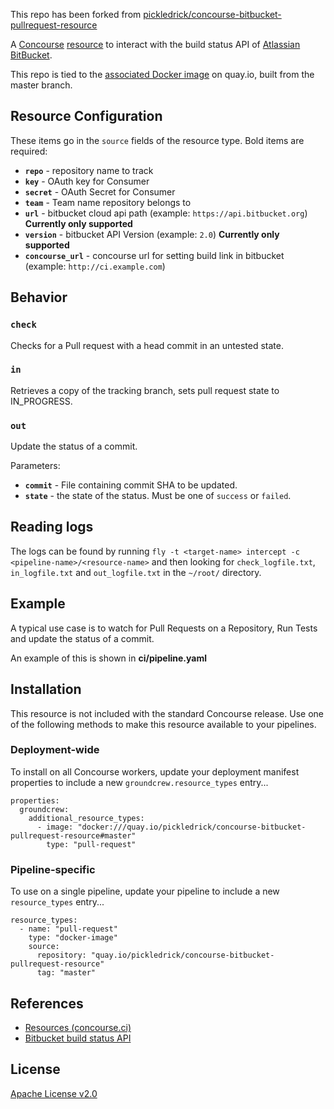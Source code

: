 This repo has been forked from [pickledrick/concourse-bitbucket-pullrequest-resource](http://www.github.com/pickledrick/concourse-bitbucket-pullrequest-resource)

A [Concourse](http://concourse.ci/) [resource](http://concourse.ci/resources.html) to interact with the build status API of [Atlassian BitBucket](https://bitbucket.org).

This repo is tied to the [associated Docker image](quay.io/pickledrick/concourse-bitbucket-pullrequest-resource) on quay.io, built from the master branch.
## Resource Configuration


These items go in the `source` fields of the resource type. Bold items are required:
 * **`repo`** - repository name to track
 * **`key`** - OAuth key for Consumer
 * **`secret`** - OAuth Secret for Consumer
 * **`team`** - Team name repository belongs to
 * **`url`** - bitbucket cloud api path (example: `https://api.bitbucket.org`) **Currently only supported**
 * **`version`** - bitbucket API Version (example: `2.0`) **Currently only supported**
 * **`concourse_url`** - concourse url for setting build link in bitbucket (example: `http://ci.example.com`)



## Behavior


### `check`

Checks for a Pull request with a head commit in an untested state.


### `in`

Retrieves a copy of the tracking branch, sets pull request state to IN_PROGRESS.

### `out`

Update the status of a commit.

Parameters:

 * **`commit`** - File containing commit SHA to be updated.
 * **`state`** - the state of the status. Must be one of `success` or `failed`.

## Reading logs
The logs can be found by running `fly -t <target-name> intercept -c <pipeline-name>/<resource-name>` and then looking for `check_logfile.txt`, `in_logfile.txt` and `out_logfile.txt` in the `~/root/` directory.

## Example

A typical use case is to watch for Pull Requests on a Repository, Run Tests and update the status of a commit.

An example of this is shown in **ci/pipeline.yaml**

## Installation

This resource is not included with the standard Concourse release. Use one of the following methods to make this resource available to your pipelines.


### Deployment-wide

To install on all Concourse workers, update your deployment manifest properties to include a new `groundcrew.resource_types` entry...

    properties:
      groundcrew:
        additional_resource_types:
          - image: "docker:///quay.io/pickledrick/concourse-bitbucket-pullrequest-resource#master"
            type: "pull-request"                   

### Pipeline-specific

To use on a single pipeline, update your pipeline to include a new `resource_types` entry...

    resource_types:
      - name: "pull-request"
        type: "docker-image"
        source:
          repository: "quay.io/pickledrick/concourse-bitbucket-pullrequest-resource"
          tag: "master"


## References

 * [Resources (concourse.ci)](https://concourse.ci/resources.html)
 * [Bitbucket build status API](https://confluence.atlassian.com/bitbucket/use-the-bitbucket-cloud-rest-apis-222724129.html)

## License

[Apache License v2.0]('./LICENSE')
